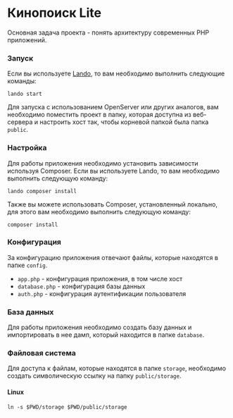 # Кинопоиск Lite

Основная задача проекта - понять архитектуру современных PHP приложений.

### Запуск

Если вы используете [Lando](https://lando.dev/), то вам необходимо выполнить следующие команды:

```shell
lando start
```

Для запуска с использованием OpenServer или других аналогов,
вам необходимо поместить проект в папку, которая доступна из веб-сервера и настроить хост так,
чтобы корневой папкой была папка `public`.

### Настройка

Для работы приложения необходимо установить зависимости используя Composer.
Если вы используете Lando, то вам необходимо выполнить следующую команду:

```shell
lando composer install
```

Также вы можете использовать Composer, установленный локально, для этого вам необходимо выполнить следующую команду:

```shell
composer install
```

### Конфигурация

За конфигурацию приложения отвечают файлы, которые находятся в папке `config`.

- `app.php` - конфигурация приложения, в том числе хост
- `database.php` - конфигурация базы данных
- `auth.php` - конфигурация аутентификации пользователя

### База данных

Для работы приложения необходимо создать базу данных и импортировать в нее дамп, который находится в папке `database`.

### Файловая система

Для доступа к файлам, которые находятся в папке `storage`, необходимо создать символическую ссылку на
папку `public/storage`.

#### Linux

```shell
ln -s $PWD/storage $PWD/public/storage
```
